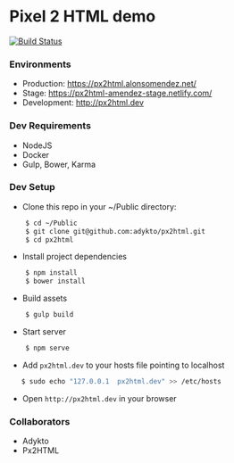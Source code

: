 # Pixel 2 HTML demo
[![Build Status](https://travis-ci.org/adykto/htmltest.svg?branch=dev)](https://travis-ci.org/adykto/htmltest)

### Environments

* Production: https://px2html.alonsomendez.net/
* Stage: https://px2html-amendez-stage.netlify.com/
* Development: http://px2html.dev


### Dev Requirements

* NodeJS
* Docker
* Gulp, Bower, Karma

### Dev Setup

* Clone this repo in your ~/Public directory:
```bash
    $ cd ~/Public
    $ git clone git@github.com:adykto/px2html.git
    $ cd px2html
```

* Install project dependencies
```bash
    $ npm install
    $ bower install
```

* Build assets
```bash
    $ gulp build
```

* Start server
```bash
    $ npm serve
```

* Add `px2html.dev` to your hosts file pointing to localhost
```bash
   $ sudo echo "127.0.0.1  px2html.dev" >> /etc/hosts
```

* Open `http://px2html.dev` in your browser

### Collaborators

* Adykto
* Px2HTML
